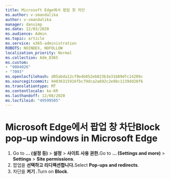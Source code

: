```yaml
---
title: Microsoft Edge에서 팝업 창 차단
ms.author: v-smandalika
author: v-smandalika
manager: dansimp
ms.date: 12/03/2020
ms.audience: Admin
ms.topic: article
ms.service: o365-administration
ROBOTS: NOINDEX, NOFOLLOW
localization_priority: Normal
ms.collection: Adm_O365
ms.custom:
- "9004026"
- "7093"
ms.openlocfilehash: d05abda12cf9e4b852eb023b3e31b89dfc14209c
ms.sourcegitcommit: 94036315916fbc79dca2a692c2e9bc1139dd28f6
ms.translationtype: MT
ms.contentlocale: ko-KR
ms.lasthandoff: 12/08/2020
ms.locfileid: "49599505"
---
```

# <a name="block-pop-up-windows-in-microsoft-edge"></a><span data-ttu-id="aa67e-102">Microsoft Edge에서 팝업 창 차단</span><span class="sxs-lookup"><span data-stu-id="aa67e-102">Block pop-up windows in Microsoft Edge</span></span>

1. <span data-ttu-id="aa67e-103">Go to **... (설정 등)**  >  **설정**  >  **사이트 사용 권한.**</span><span class="sxs-lookup"><span data-stu-id="aa67e-103">Go to **... (Settings and more)** > **Settings** > **Site permissions**.</span></span>
2. <span data-ttu-id="aa67e-104">팝업을 **선택하고 리디렉션합니다.**</span><span class="sxs-lookup"><span data-stu-id="aa67e-104">Select **Pop-ups and redirects**.</span></span>
3. <span data-ttu-id="aa67e-105">차단을 **켜기 .**</span><span class="sxs-lookup"><span data-stu-id="aa67e-105">Turn on **Block**.</span></span>